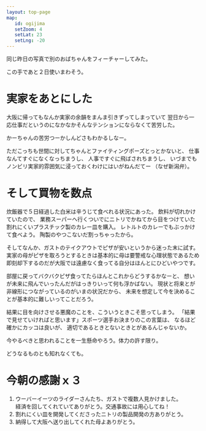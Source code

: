 ```yaml
---
layout: top-page
map: 
   id: ogijima
   setZoom: 4
   setLat: 23
   setLng: -20
---
```


同じ昨日の写真で別のおばちゃんをフィーチャーしてみた。

この手であと２日使いまわそう。


# 実家をあとにした

大阪に帰ってもなんか実家の余韻をまんま引きずってしまっていて
翌日から一応仕事だというのになかなかそんなテンションにならなくて苦労した。

かーちゃんの苦労つーかしんどさもわかるしなー。

ただこっちも世間に対してちゃんとファイティングポーズとっとかないと、
仕事なんてすぐになくなっちまうし、
人事ですぐに飛ばされちまうし、
いづまでもノンビリ実家的雰囲気に浸っておくわけにはいがねんだてー
（なぜ新潟弁）。


# そして買物を数点

炊飯器で５日経過した白米は辛うじて食べれる状況にあった。
飲料が切れかけていたので、
業務スーパーへ行くついでにニトリでかねてから目をつけていた
割れにくいプラスチック製のカレー皿を購入。
レトルトのカレーでもぶっかけて食べよう。
陶製のやつこないだ割っちゃったから。

そしてなんか、ガストのテイクアウトでピザが安いというから迷った末に試す。
実家の母がピザを取ろうとするときは基本的に母は要警戒な心理状態であるため
即刻却下するのだが大阪では遠慮なく食ってる自分はほんとにひどいやつです。

部屋に戻ってバクバクピザ食ってたらほんとこれからどうするかなーと、
想いが未来に飛んでいったんだがはっきりいって何も浮かばない。
現状と将来とが非線形につながっているのがいまの状況だから、
未来を想定して今を決めることが基本的に難しいってことだろう。

結果に目を向けさせる悪魔のことを、こういうときこそ思ってしまう。
「結果で見せていければと思います」スポーツ選手お決まりのこの言葉は、
なるほど確かにカッコは良いが、
適切であるときとないときとがあるんじゃないか。

今やるべきと思われることを一生懸命やろう。体力の許す限り。

どうなるものとも知れなくても。


# 今朝の感謝ｘ３

1. ウーバーイーツのライダーさんたち、ガストで複数人見かけました。  
   経済を回してくれていてありがとう。交通事故には用心してね！
2. 割れにくい皿を開発してくださったニトリの製品開発の方ありがとう。
3. 納得して大阪へ送り出してくれた母よありがとう。
